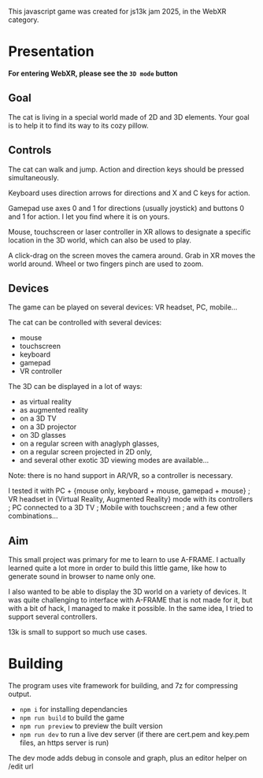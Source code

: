 This javascript game was created for js13k jam 2025, in the WebXR category.

# Presentation

**For entering WebXR, please see the `3D mode` button**

## Goal
The cat is living in a special world made of 2D and 3D elements.
Your goal is to help it to find its way to its cozy pillow.

## Controls
The cat can walk and jump. Action and direction keys should be pressed simultaneously.

Keyboard uses direction arrows for directions and X and C keys for action.

Gamepad use axes 0 and 1 for directions (usually joystick) and buttons 0 and 1 for action. I let you find where it is on yours.

Mouse, touchscreen or laser controller in XR allows to designate a specific location in the 3D world, which can also be used to play.

A click-drag on the screen moves the camera around. Grab in XR moves the world around. Wheel or two fingers pinch are used to zoom.

## Devices
The game can be played on several devices: VR headset, PC, mobile…

The cat can be controlled with several devices:
- mouse
- touchscreen
- keyboard
- gamepad
- VR controller

The 3D can be displayed in a lot of ways:
- as virtual reality
- as augmented reality
- on a 3D TV
- on a 3D projector
- on 3D glasses
- on a regular screen with anaglyph glasses,
- on a regular screen projected in 2D only,
- and several other exotic 3D viewing modes are available…

Note: there is no hand support in AR/VR, so a controller is necessary.

I tested it with PC + {mouse only, keyboard + mouse, gamepad + mouse} ; VR headset in {Virtual Reality, Augmented Reality} mode with its controllers ; PC connected to a 3D TV ; Mobile with touchscreen ; and a few other combinations…

## Aim
This small project was primary for me to learn to use A-FRAME. I actually learned quite a lot more in order to build this little game, like how to generate sound in browser to name only one.

I also wanted to be able to display the 3D world on a variety of devices. It was quite challenging to interface with A-FRAME that is not made for it, but with a bit of hack, I managed to make it possible. In the same idea, I tried to support several controllers.

13k is small to support so much use cases.

# Building

The program uses vite framework for building, and 7z for compressing output.

- `npm i` for installing dependancies
- `npm run build` to build the game
- `npm run preview` to preview the built version
- `npm run dev` to run a live dev server (if there are cert.pem and key.pem files, an https server is run)

The dev mode adds debug in console and graph, plus an editor helper on /edit url
